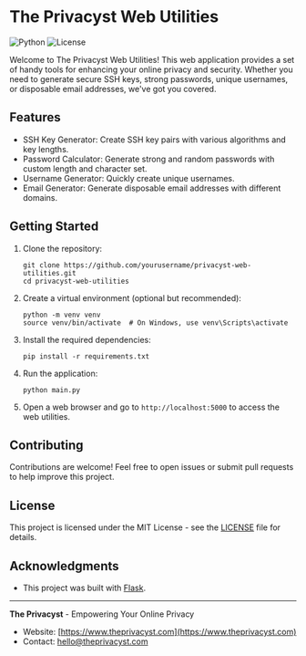 # The Privacyst Web Utilities

![Python](https://img.shields.io/badge/Python-3.8%20%7C%203.9%20%7C%203.10-blue)
![License](https://img.shields.io/badge/License-MIT-green)

Welcome to The Privacyst Web Utilities! This web application provides a set of handy tools for enhancing your online privacy and security. Whether you need to generate secure SSH keys, strong passwords, unique usernames, or disposable email addresses, we've got you covered.

## Features

- SSH Key Generator: Create SSH key pairs with various algorithms and key lengths.
- Password Calculator: Generate strong and random passwords with custom length and character set.
- Username Generator: Quickly create unique usernames.
- Email Generator: Generate disposable email addresses with different domains.

## Getting Started

1. Clone the repository:

   ```shell
   git clone https://github.com/yourusername/privacyst-web-utilities.git
   cd privacyst-web-utilities
   ```

2. Create a virtual environment (optional but recommended):

   ```shell
   python -m venv venv
   source venv/bin/activate  # On Windows, use venv\Scripts\activate
   ```

3. Install the required dependencies:

   ```shell
   pip install -r requirements.txt
   ```

4. Run the application:

   ```shell
   python main.py
   ```

5. Open a web browser and go to `http://localhost:5000` to access the web utilities.

## Contributing

Contributions are welcome! Feel free to open issues or submit pull requests to help improve this project.

## License

This project is licensed under the MIT License - see the [LICENSE](LICENSE) file for details.

## Acknowledgments

- This project was built with [Flask](https://flask.palletsprojects.com/).

---

**The Privacyst** - Empowering Your Online Privacy
- Website: [https://www.theprivacyst.com](https://www.theprivacyst.com)
- Contact: [hello@theprivacyst.com](mailto:hello@theprivacyst.com)

